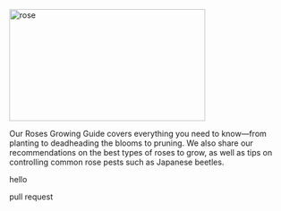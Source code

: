 <!DOCTYPE html>
<html>
	<head>
		<title>Image</title>
	</head>
	<body>
		<img src="C:\D\rose.jfif" alt="rose" width="350" height="200">
		<p>Our Roses Growing Guide covers everything you need to know—from planting to deadheading the blooms to pruning. We also share our recommendations on the best types of roses to grow, as well as tips on controlling common rose pests such as Japanese beetles.</p>
		<p>hello</p>
		<p>pull request</p>
	</body>
</html>
